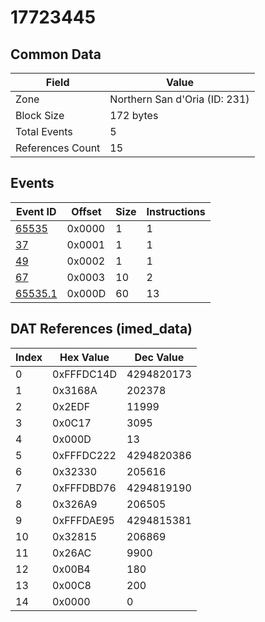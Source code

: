 # 17723445

## Common Data

| Field            | Value                         |
|------------------|-------------------------------|
| Zone             | Northern San d'Oria (ID: 231) |
| Block Size       | 172 bytes                     |
| Total Events     | 5                             |
| References Count | 15                            |

## Events

| Event ID                | Offset   |   Size |   Instructions |
|-------------------------|----------|--------|----------------|
| [65535](./65535.md)     | 0x0000   |      1 |              1 |
| [37](./37.md)           | 0x0001   |      1 |              1 |
| [49](./49.md)           | 0x0002   |      1 |              1 |
| [67](./67.md)           | 0x0003   |     10 |              2 |
| [65535.1](./65535.1.md) | 0x000D   |     60 |             13 |

## DAT References (imed_data)

|   Index | Hex Value   |   Dec Value |
|---------|-------------|-------------|
|       0 | 0xFFFDC14D  |  4294820173 |
|       1 | 0x3168A     |      202378 |
|       2 | 0x2EDF      |       11999 |
|       3 | 0x0C17      |        3095 |
|       4 | 0x000D      |          13 |
|       5 | 0xFFFDC222  |  4294820386 |
|       6 | 0x32330     |      205616 |
|       7 | 0xFFFDBD76  |  4294819190 |
|       8 | 0x326A9     |      206505 |
|       9 | 0xFFFDAE95  |  4294815381 |
|      10 | 0x32815     |      206869 |
|      11 | 0x26AC      |        9900 |
|      12 | 0x00B4      |         180 |
|      13 | 0x00C8      |         200 |
|      14 | 0x0000      |           0 |
